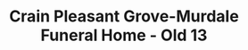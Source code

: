 ---
title: "Crain Pleasant Grove-Murdale Funeral Home - Old 13"
url: /murphysburough/crain-pleasant-grove-murdale-funeral-home-old-13/
shop: Bestattungen
---